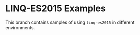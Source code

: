 # LINQ-ES2015 Examples

This branch contains samples of using ```linq-es2015``` in different environments.


